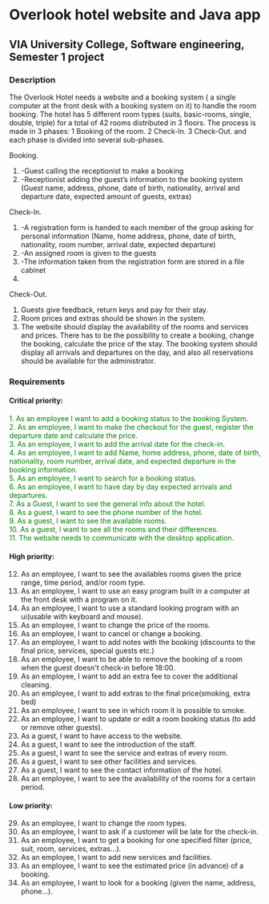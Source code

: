 # Overlook hotel website and Java app
## VIA University College, Software engineering, Semester 1 project
### Description
The Overlook Hotel needs a website and a booking system ( a single computer at the front
desk with a booking system on it) to handle the room booking.
The hotel has 5 different room types (suits, basic-rooms, single, double, triple) for a total
of 42 rooms distributed in 3 floors.
The process is made in 3 phases: 1 Booking of the room. 2 Check-In. 3 Check-Out.
and each phase is divided into several sub-phases.

Booking.
1. -Guest calling the receptionist to make a booking
2. -Receptionist adding the guest’s information to the booking system (Guest name,
address, phone, date of birth, nationality, arrival and departure date, expected
amount of guests, extras)

Check-In.
1. -A registration form is handed to each member of the group asking for personal
information (Name, home address, phone, date of birth, nationality, room number,
arrival date, expected departure)
2. -An assigned room is given to the guests
3. -The information taken from the registration form are stored in a file cabinet
4. 
Check-Out.
1. Guests give feedback, return keys and pay for their stay.
2. Room prices and extras should be shown in the system.
3. The website should display the availability of the rooms and services and prices.
There has to be the possibility to create a booking, change the booking, calculate the price
of the stay. The booking system should display all arrivals and departures on the day, and also all
reservations should be available for the administrator. 

### Requirements
#### Critical priority:
<div> 

  <a style="color: green">1. As an employee I want to add a booking status to the booking System.<br></a>
<a style="color: green">2. As an employee, I want to make the checkout for the guest, register the departure date and
calculate the price.<br></a>
<a style="color: green">3. As an employee, I want to add the arrival date for the check-in.<br></a>
<a style="color: green">4. As an employee, I want to add Name, home address, phone, date of birth, nationality, room
number, arrival date, and expected departure in the booking information.<br></a>
<a style="color: green">5. As an employee, I want to search for a booking status.<br></a>
<a style="color: green">6. As an employee, I want to have day by day expected arrivals and departures.<br></a>
<a style="color: green">7. As a Guest, I want to see the general info about the hotel.<br></a>
<a style="color: green">8. As a guest, I want to see the phone number of the hotel.<br></a>
<a style="color: green">9. As a guest, I want to see the available rooms.<br></a>
<a style="color: green">10. As a guest, I want to see all the rooms and their differences.<br></a>
<a style="color: green">11. The website needs to communicate with the desktop application.<br></a>
</div>

#### High priority:
12. As an employee, I want to see the availables rooms given the price range, time period,
and/or room type.
13. As an employee, I want to use an easy program built in a computer at the front desk with a
program on it.
14. As an employee, I want to use a standard looking program with an ui(usable with keyboard
and mouse).
15. As an employee, I want to change the price of the rooms.
16. As an employee, I want to cancel or change a booking.
17. As an employee, I want to add notes with the booking (discounts to the final price, services,
special guests etc.)
18. As an employee, I want to be able to remove the booking of a room when the guest doesn't
check-in before 18:00.
19. As an employee, I want to add an extra fee to cover the additional cleaning.
20. As an employee, I want to add extras to the final price(smoking, extra bed)
21. As an employee, I want to see in which room it is possible to smoke.
22. As an employee, I want to update or edit a room booking status (to add or remove other
guests).
23. As a guest, I want to have access to the website.
24. As a guest, I want to see the introduction of the staff.
25. As a guest, I want to see the service and extras of every room.
26. As a guest, I want to see other facilities and services.
27. As a guest, I want to see the contact information of the hotel.
28. As an employee, I want to see the availability of the rooms for a certain period.

#### Low priority:
29. As an employee, I want to change the room types.
30. As an employee, I want to ask if a customer will be late for the check-in.
31. As an employee, I want to get a booking for one specified filter (price, suit, room, services,
extras…).
32. As an employee, I want to add new services and facilities.
33. As an employee, I want to see the estimated price (in advance) of a booking.
34. As an employee, I want to look for a booking (given the name, address, phone…).
